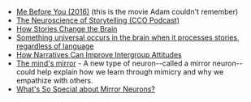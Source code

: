 - [Me Before You (2016)](https://www.imdb.com/title/tt2674426/) (this is the movie Adam couldn't remember)
- [The Neuroscience of Storytelling (CCO Podcast)](https://contentmarketinginstitute.com/cco-digital/april-2019/storytelling-neuroscience-joe-lazauskas/)
- [How Stories Change the Brain](https://greatergood.berkeley.edu/article/item/how_stories_change_brain)
- [Something universal occurs in the brain when it processes stories, regardless of language](https://www.sciencedaily.com/releases/2017/10/171005141710.htm)
- [How Narratives Can Improve Intergroup Attitudes](https://www.psychologicalscience.org/publications/observer/obsonline/writing-a-new-story-how-narratives-can-improve-intergroup-attitudes.html)
- [The mind's mirror](https://www.apa.org/monitor/oct05/mirror) - A new type of neuron--called a mirror neuron--could help explain how we learn through mimicry and why we empathize with others.
- [What's So Special about Mirror Neurons?](https://blogs.scientificamerican.com/guest-blog/whats-so-special-about-mirror-neurons/)